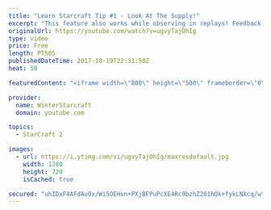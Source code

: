 ```yaml
---
title: "Learn Starcraft Tip #1 - Look At The Supply!"
excerpt: "This feature also works while observing in replays! Feedback and tip suggestions are appreciated :)"
originalUrl: https://youtube.com/watch?v=ugvyTajOhIg
type: video
price: Free
length: PT58S
publishedDateTime: 2017-10-19T22:31:50Z
heat: 50

featuredContent: "<iframe width=\"800\" height=\"500\" frameborder=\"0\" src=\"https://www.youtube.com/embed/ugvyTajOhIg\" allow=\"accelerometer; autoplay; encrypted-media; gyroscope; picture-in-picture\" allowfullscreen></iframe>"

provider:
  name: WinterStarcraft
  domain: youtube.com

topics:
  - StarCraft 2

images:
  - url: https://i.ytimg.com/vi/ugvyTajOhIg/maxresdefault.jpg
    width: 1280
    height: 720
    isCached: true

secured: "uhIDxF4AFdAu0x/Wi5OEHvn+PXjBFPuPcXE4Rc9bzhZ201hQk+fykLNXcq/wtCjzFSRsCvZtrgEVPWQgUVlFwVIWIAEy339GYm3E8RIJhEUmoAwpNqR6FxccGKmVWECAG3kMAaft63sTP3Yw8uQLIgd4/InIdk3gAtjaAk/4R669nb+xgyqmzwAqtqXOFfxshxbHMIVADflfdKc6LN2km6fvhbD9jKlb4yck1aXrNhUspA+zJfU5mBcX0uOkzwOOmxqsSIgJKzND3hmU1IGmFhzrB5tvgy2QYJV5waD8+ThXeRRfkzWyVn2v7mAvN3hSCgzFQx/U4nUnjfmflIydaMZ604OCw8KKQ1ME9Fi1OQGH/ucRTDMajTFHLNb9ngTrtx9T4bDGm4XyEuRASGkv5wLSZ3hfcfazFVct3QrhF4U=;MSEwvULWQsgqV3kxGZqdOA=="
---
```


